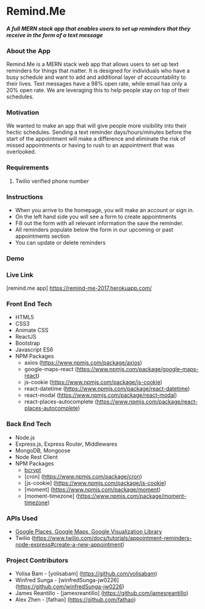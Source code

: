 # Remind.Me

#### *A full MERN stack app that enables users to set up reminders that they receive in the form of a text message*

### About the App

Remind.Me is a MERN stack web app that allows users to set up text reminders for things that matter. It is designed for individuals who have a busy schedule and want to add and additional layer of accountability to their lives.
Text messages have a 98% open rate, while email has only a 20% open rate. We are leveraging this to help people stay on top of their schedules.

### Motivation

We wanted to make an app that will give people more visibility into their hectic schedules. Sending a text reminder days/hours/minutes before the start of the appointment will make a difference and eliminate the risk of missed appointments or having to rush to an appointment that was overlooked.

### Requirements

1. Twilio verified phone number

### Instructions

- When you arrive to the homepage, you will make an account or sign in.
- On the left hand side you will see a form to create appointments 
- Fill out the form with all relevant information the save the reminder. 
- All reminders populate below the form in our upcoming or past appointments section
- You can update or delete reminders 

### Demo

### Live Link 
[remind.me app] https://remind-me-2017.herokuapp.com/

### Front End Tech
* HTML5
* CSS3
* Animate CSS
* ReactJS
* Bootstrap
* Javascript ES6
* NPM Packages
  * axios (https://www.npmjs.com/package/axios)
  * google-maps-react (https://www.npmjs.com/package/google-maps-react)
  * js-cookie (https://www.npmjs.com/package/js-cookie)
  * react-datetime (https://www.npmjs.com/package/react-datetime)
  * react-modal (https://www.npmjs.com/package/react-modal)
  * react-places-autocomplete (https://www.npmjs.com/package/react-places-autocomplete)
  

### Back End Tech
* Node.js
* Express.js, Express Router, Middlewares
* MongoDB, Mongoose
* Node Rest Client
* NPM Packages
  * [bcrypt](https://www.npmjs.com/package/bcrypt)
  * [cron] (https://www.npmjs.com/package/cron)
  * [js-cookie] (https://www.npmjs.com/package/js-cookie)
  * [moment] (https://www.npmjs.com/package/moment)
  * [moment-timezone] (https://www.npmjs.com/package/moment-timezone)

### APIs Used
* [Google Places, Google Maps, Google Visualization Library](https://developers.google.com/maps/)
* Twilio (https://www.twilio.com/docs/tutorials/appointment-reminders-node-express#create-a-new-appointment)

### Project Contributors
* Yolisa Bam - [yolisabam] (https://github.com/yolisabam)
* Winfred Sunga - [winfredSunga-jw0226] (https://github.com/winfredSunga-jw0226)
* James Reantillo - [jamesreantillo] (https://github.com/jamesreantillo)
* Alex Zhen - [fathao] (https://github.com/fathao)

